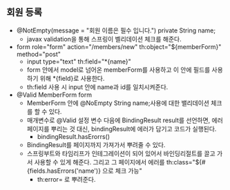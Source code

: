 ## 회원 등록
- @NotEmpty(message = "회원 이름은 필수 입니다.") private String name;
  - javax validation을 통해 스프링이 벨리데이션 체크를 해준다.
- form role="form" action="/members/new" th:object="${memberForm}" method="post"
  -  input type="text" th:field="*{name}"
  - form 안에서 model로 넘어온 memberForm를 사용하고 이 안에 필드를 사용하기 위해 *{field}로 사용한다.
  - th:field 사용 시 input 안에 name과 id를 일치시켜준다.
- @Valid MemberForm form
  - MemberForm 안에 @NoEmpty String name;사용에 대한 밸리데이션 체크를 할 수 있다.
  - 매개변수로 @Valid 설정 변수 다음에 BindingResult result를 선언하면, 에러 페이지를 뿌리는 것 대신, bindingResult에 에러가 담기고 코드가 실행된다.
    - bindingResult.hasErorrs()
  - BindingResult를 페이지까지 가져가서 뿌려줄 수 있다.
  - 스프링부트와 타임리프가 인테그레이션이 되어 있어서 바인딩리절트를 끌고 가서 사용할 수 있게 해준다. 그리고 그 페이지에서 에러를 th:class="${#{fields.hasErrors('name')} 으로 체크 가능"
    - th:error= 로 뿌려준다.